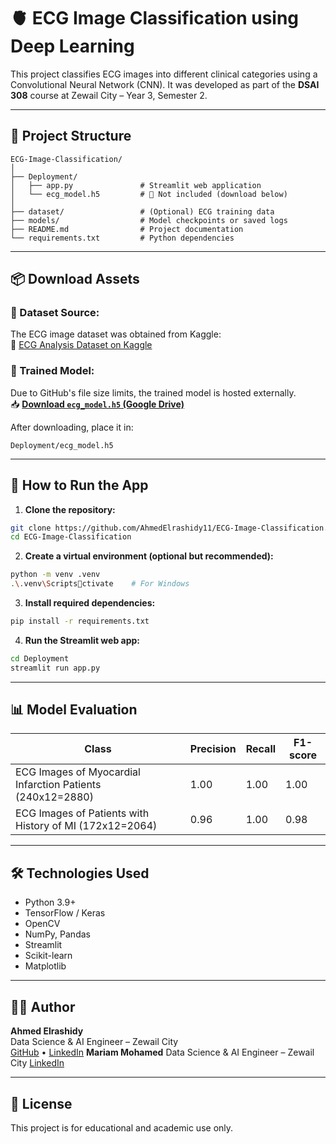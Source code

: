 
# 🫀 ECG Image Classification using Deep Learning

This project classifies ECG images into different clinical categories using a Convolutional Neural Network (CNN). It was developed as part of the **DSAI 308** course at Zewail City – Year 3, Semester 2.

---

## 📁 Project Structure

```
ECG-Image-Classification/
│
├── Deployment/
│   ├── app.py               # Streamlit web application
│   └── ecg_model.h5         # 🔺 Not included (download below)
│
├── dataset/                 # (Optional) ECG training data
├── models/                  # Model checkpoints or saved logs
├── README.md                # Project documentation
└── requirements.txt         # Python dependencies
```

---

## 📦 Download Assets

### 🔹 Dataset Source:
The ECG image dataset was obtained from Kaggle:  
📂 [ECG Analysis Dataset on Kaggle](https://www.kaggle.com/datasets/evilspirit05/ecg-analysis)

### 🔹 Trained Model:
Due to GitHub's file size limits, the trained model is hosted externally.  
📥 **[Download `ecg_model.h5` (Google Drive)](https://drive.google.com/file/d/1RKHBI8iKVx28_VsnTBHcaw6lkdtvdtjv/view?usp=sharing)**

After downloading, place it in:
```
Deployment/ecg_model.h5
```

---

## 🚀 How to Run the App

1. **Clone the repository:**
```bash
git clone https://github.com/AhmedElrashidy11/ECG-Image-Classification.git
cd ECG-Image-Classification
```

2. **Create a virtual environment (optional but recommended):**
```bash
python -m venv .venv
.\.venv\Scriptsctivate    # For Windows
```

3. **Install required dependencies:**
```bash
pip install -r requirements.txt
```

4. **Run the Streamlit web app:**
```bash
cd Deployment
streamlit run app.py
```

---

## 📊 Model Evaluation

| Class                                                            | Precision | Recall | F1-score |
|------------------------------------------------------------------|-----------|--------|----------|
| ECG Images of Myocardial Infarction Patients (240x12=2880)       | 1.00      | 1.00   | 1.00     |
| ECG Images of Patients with History of MI (172x12=2064)          | 0.96      | 1.00   | 0.98     |

---

## 🛠️ Technologies Used

- Python 3.9+
- TensorFlow / Keras
- OpenCV
- NumPy, Pandas
- Streamlit
- Scikit-learn
- Matplotlib

---

## 👨‍💻 Author

**Ahmed Elrashidy**  
Data Science & AI Engineer – Zewail City  
[GitHub](https://github.com/AhmedElrashidy11) • [LinkedIn](https://www.linkedin.com/in/ahmedelrashidy)
**Mariam Mohamed**
Data Science & AI Engineer – Zewail City
[LinkedIn](https://www.linkedin.com/in/mariamgoda)

---

## 📄 License

This project is for educational and academic use only.
